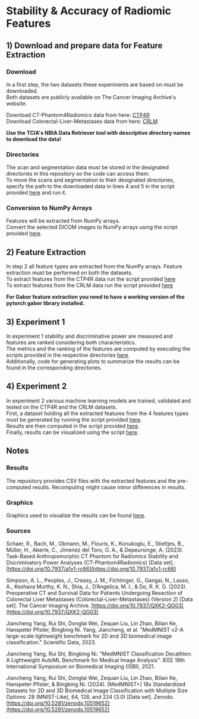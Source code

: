 # Stability & Accuracy of Radiomic Features

## 1) Download and prepare data for Feature Extraction
### Download
In a first step, the two datasets these experiments are based on must be downloaded.  
Both datasets are publicly available on The Cancer Imaging Archive's website.

Download CT-Phantom4Radiomics data from here: [CTP4R](https://www.cancerimagingarchive.net/collection/ct-phantom4radiomics/)  
Download Colorectal-Liver-Metastases data from here: [CRLM](https://www.cancerimagingarchive.net/collection/colorectal-liver-metastases/)

**Use the TCIA's NBIA Data Retriever tool with descriptive directory names to download the data!**

### Directories
The scan and segmentation data must be stored in the designated directories in this repository so the code can access them.  
To move the scans and segmentation to their designated directories, specify the path to the downloaded data in lines 4 and 5 in the script provided [here](https://github.com/Joingl/radiomic-features/blob/main/data/move_scan_and_mask.py) and run it.  

### Conversion to NumPy Arrays
Features will be extracted from NumPy arrays.  
Convert the selected DICOM images to NumPy arrays using the script provided [here](https://github.com/Joingl/radiomic-features/blob/main/data/generate_NumPy_images.py).

## 2) Feature Extraction
In step 2 all feature types are extracted from the NumPy arrays. Feature extraction must be performed on both the datasets.  
To extract features from the CTP4R data run the script provided [here](https://github.com/Joingl/radiomic-features/blob/main/feature%20extraction/ctp4r/extract_features_ctp4r.py)   
To extract features from the CRLM data run the script provided [here](https://github.com/Joingl/radiomic-features/blob/main/feature%20extraction/crlm/extract_features_crlm.py)  

**For Gabor feature extraction you need to have a working version of the pytorch gabor library installed.**

## 3) Experiment 1
In experiment 1 stability and discriminative power are measured and features are ranked considering both characteristics.  
The metrics and the ranking of the features are computed by executing the scripts provided in the respective directories [here](https://github.com/Joingl/radiomic-features/tree/main/experiments/experiment1).  
Additionally, code for generating plots to summarize the results can be found in the corresponding directories.  

## 4) Experiment 2
In experiment 2 various machine learning models are trained, validated and tested on the CTP4R and the CRLM datasets.  
First, a dataset holding all the extracted features from the 4 features types must be generated by running the script provided [here](https://github.com/Joingl/radiomic-features/blob/main/experiments/experiment2/prepare_data.py).  
Results are then computed in the script provided [here](https://github.com/Joingl/radiomic-features/blob/main/experiments/experiment2/compute_results.py).  
Finally, results can be visualized using the script [here](https://github.com/Joingl/radiomic-features/blob/main/experiments/experiment2/plot_performance.py).

## Notes
### Results
The repository provides CSV files with the extracted features and the pre-computed results. Recomputing might cause minor differences in results.

### Graphics
Graphics used to visualize the results can be found [here](https://github.com/Joingl/radiomic-features/tree/main/graphics).  

### Sources
Schaer, R., Bach, M., Obmann, M., Flouris, K., Konukoglu, E., Stieltjes, B., Müller, H., Aberle, C., Jimenez del Toro, O. A., & Depeursinge, A. (2023). Task-Based Anthropomorphic CT Phantom for Radiomics Stability and Discriminatory Power Analyses (CT-Phantom4Radiomics) [Data set]. [https://doi.org/10.7937/a1v1-rc66](https://doi.org/10.7937/a1v1-rc66)  

Simpson, A. L., Peoples, J., Creasy, J. M., Fichtinger, G., Gangai, N., Lasso, A., Keshava Murthy, K. N., Shia, J., D’Angelica, M. I., & Do, R. K. G. (2023). Preoperative CT and Survival Data for Patients Undergoing Resection of Colorectal Liver Metastases (Colorectal-Liver-Metastases) (Version 2) [Data set]. The Cancer Imaging Archive. [https://doi.org/10.7937/QXK2-QG03](https://doi.org/10.7937/QXK2-QG03)  

Jiancheng Yang, Rui Shi, Donglai Wei, Zequan Liu, Lin Zhao, Bilian Ke, Hanspeter Pfister, Bingbing Ni. Yang, Jiancheng, et al. "MedMNIST v2-A large-scale lightweight benchmark for 2D and 3D biomedical image classification." Scientific Data, 2023.

Jiancheng Yang, Rui Shi, Bingbing Ni. "MedMNIST Classification Decathlon: A Lightweight AutoML Benchmark for Medical Image Analysis". IEEE 18th International Symposium on Biomedical Imaging (ISBI), 2021.

Jiancheng Yang, Rui Shi, Donglai Wei, Zequan Liu, Lin Zhao, Bilian Ke, Hanspeter Pfister, & Bingbing Ni. (2024). [MedMNIST+] 18x Standardized Datasets for 2D and 3D Biomedical Image Classification with Multiple Size Options: 28 (MNIST-Like), 64, 128, and 224 (3.0) [Data set]. Zenodo. [https://doi.org/10.5281/zenodo.10519652](https://doi.org/10.5281/zenodo.10519652)
